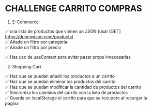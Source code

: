 # CHALLENGE CARRITO COMPRAS

1. E-Commerce  

✅ una lista de productos que vienen un JSON (usar [GET] https://dummyjson.com/products)    
✅ Añade un filtro por categoria  
✅ Añade un filtro por precio  
 
✅ Haz uso de useContext para evitar pasar props innecesarias

2. Shopping Cart

✅ Haz que se puedan añadir los productos a un carrito  
✅ Haz que se puedan eliminar los productos del carrito  
✅ Haz que se puedan modificar la cantidad de productos del carrito  
✅ Sincroniza los cambios del carrito con la lista de productos  
✅ Guarda en localStorage el carrito para que se recupere al recargar la pagina